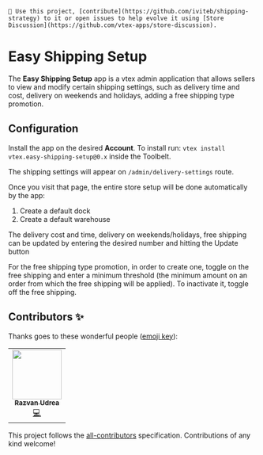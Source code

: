 `📢 Use this project, [contribute](https://github.com/iviteb/shipping-strategy) to it or open issues to help evolve it using [Store Discussion](https://github.com/vtex-apps/store-discussion).`

# Easy Shipping Setup

The **Easy Shipping Setup** app is a vtex admin application that allows sellers to view and modify certain shipping settings, such as delivery time and cost, delivery on weekends and holidays, adding a free shipping type promotion.

## Configuration

Install the app on the desired **Account**. To install run: `vtex install vtex.easy-shipping-setup@0.x` inside the Toolbelt. 

The shipping settings will appear on `/admin/delivery-settings` route.

Once you visit that page, the entire store setup will be done automatically by the app:

1. Create a default dock
2. Create a default warehouse

The delivery cost and time, delivery on weekends/holidays, free shipping can be updated by entering the desired number and hitting the Update button

For the free shipping type promotion, in order to create one, toggle on the free shipping and enter a minimum threshold (the minimum amount on an order from which the free shipping will be applied). To inactivate it, toggle off the free shipping. 

## Contributors ✨

Thanks goes to these wonderful people ([emoji key](https://allcontributors.org/docs/en/emoji-key)):

<table>
  <tr>
    <td align="center"><a href="https://github.com/razvanudream"><img src="https://avatars.githubusercontent.com/u/71461884?v=4" width="100px;" alt=""/><br /><sub><b>Razvan Udrea</b></sub></a><br /><a href="https://github.com/iviteb/shipping-strategy/commits?author=razvanudream" title="Code">💻</a></td>
  </tr>
</table>

This project follows the [all-contributors](https://github.com/all-contributors/all-contributors) specification. Contributions of any kind welcome!
